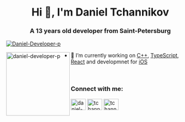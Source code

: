 <h1 align="center">Hi 👋, I'm Daniel Tchannikov</h1>

<h3 align="center">A 13 years old developer from Saint-Petersburg</h3>

<p align="left"> <a href="https://github.com/ryo-ma/github-profile-trophy">
<img src="https://github-readme-stats.vercel.app/api/top-langs/?username=daniel-developer-p&layout=compact&theme=dark&langs_count=10"" alt="Daniel-Developer-p" /></a> </p> 

<div>
<img height="170" align="left" src="https://github-readme-stats.vercel.app/api?username=daniel-developer-p&count_private=true&include_all_commits=true&theme=onedark" alt="daniel-developer-p" />
</div>

- 🔭 I’m currently working on [C++](https://ru.wikipedia.org/wiki/C%2B%2B), [TypeScript](https://www.typescriptlang.org/), [React](https://ru.reactjs.org) and developmnet for [iOS](https://ru.wikipedia.org/wiki/IOS)

<br/>

<h3 align="left">Connect with me: </h3>
<p align="left">
<a href="https://stackoverflow.com/users/14818895/daniel-developer" target="blank"><img align="center" src="https://cdn.jsdelivr.net/npm/simple-icons@3.0.1/icons/stackoverflow.svg" alt="daniel-developer" height="30" width="40" /></a>
<a href="https://instagram.com/tchannikovdaniel" target="blank"><img align="center" src="https://cdn.jsdelivr.net/npm/simple-icons@3.0.1/icons/instagram.svg" alt="tchannikovdaniel" height="30" width="40" /></a>
<a href="https://t.me/TDN08" target="blank"><img align="center" color="white" src="https://cdn.jsdelivr.net/npm/simple-icons@3.0.1/icons/telegram.svg" alt="tchannikovdaniel" height="30" width="40" /></a>
</p>
